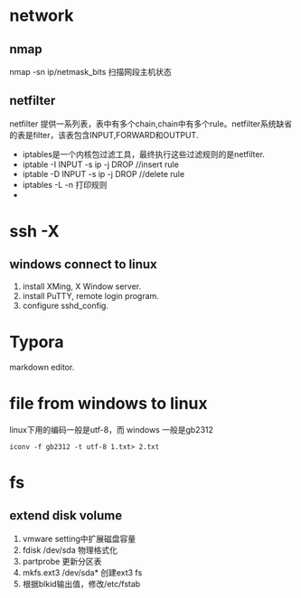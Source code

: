# network  
## nmap  
nmap -sn ip/netmask_bits  扫描网段主机状态  

## netfilter  
netfilter 提供一系列表，表中有多个chain,chain中有多个rule。netfilter系统缺省的表是filter，该表包含INPUT,FORWARD和OUTPUT.  

- iptables是一个内核包过滤工具，最终执行这些过滤规则的是netfilter.  
- iptable -I INPUT -s ip -j DROP  //insert rule  
- iptable -D INPUT -s ip -j DROP  //delete rule
- iptables -L -n 打印规则
- 

# ssh -X  
## windows connect to linux  

1. install XMing, X Window server.  
2.  install PuTTY, remote login program.  
3.  configure sshd_config.  

# Typora  
markdown editor.  

# file from windows to linux  
linux下用的编码一般是utf-8，而 windows 一般是gb2312  
```
iconv -f gb2312 -t utf-8 1.txt> 2.txt
```
# fs  
## extend disk volume  
1. vmware setting中扩展磁盘容量  
2. fdisk /dev/sda 物理格式化  
3. partprobe 更新分区表  
4. mkfs.ext3 /dev/sda* 创建ext3 fs  
5. 根据blkid输出值，修改/etc/fstab  
